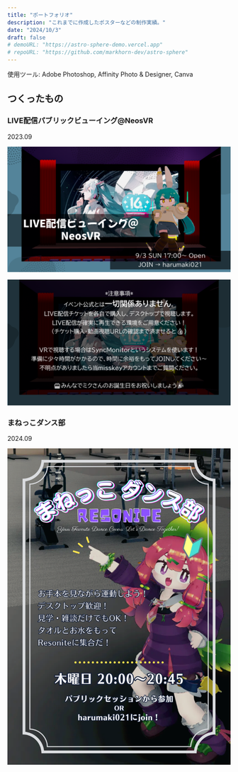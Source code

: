 ```yaml
---
title: "ポートフォリオ"
description: "これまでに作成したポスターなどの制作実績。"
date: "2024/10/3"
draft: false
# demoURL: "https://astro-sphere-demo.vercel.app"
# repoURL: "https://github.com/markhorn-dev/astro-sphere"
---
```


使用ツール: Adobe Photoshop, Affinity Photo & Designer, Canva

## つくったもの

### LIVE配信パブリックビューイング@NeosVR

2023.09

![LIVE配信パブリックビューイングポスター1枚目](./kokuchi1.webp)

![LIVE配信パブリックビューイングポスター2枚目](./kokuchi2.webp)

### まねっこダンス部

2024.09

![まねっこダンス部ポスター](./まねっこダンス部_0914_Original.png)
